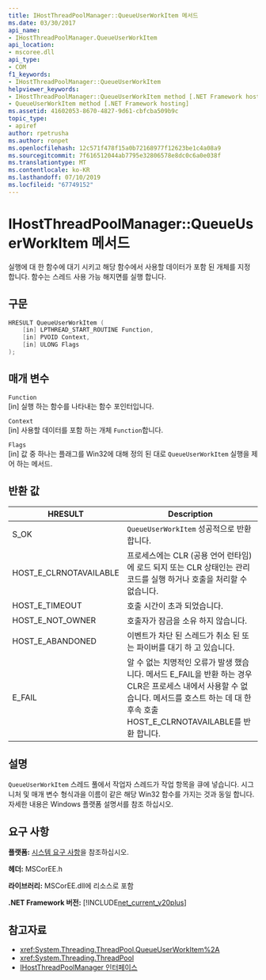 ```yaml
---
title: IHostThreadPoolManager::QueueUserWorkItem 메서드
ms.date: 03/30/2017
api_name:
- IHostThreadPoolManager.QueueUserWorkItem
api_location:
- mscoree.dll
api_type:
- COM
f1_keywords:
- IHostThreadPoolManager::QueueUserWorkItem
helpviewer_keywords:
- IHostThreadPoolManager::QueueUserWorkItem method [.NET Framework hosting]
- QueueUserWorkItem method [.NET Framework hosting]
ms.assetid: 41602053-8670-4827-9d61-cbfcba509b9c
topic_type:
- apiref
author: rpetrusha
ms.author: ronpet
ms.openlocfilehash: 12c571f478f15a0b72168977f12623be1c4a08a9
ms.sourcegitcommit: 7f616512044ab7795e32806578e8dc0c6a0e038f
ms.translationtype: MT
ms.contentlocale: ko-KR
ms.lasthandoff: 07/10/2019
ms.locfileid: "67749152"
---
```

# <a name="ihostthreadpoolmanagerqueueuserworkitem-method"></a>IHostThreadPoolManager::QueueUserWorkItem 메서드
실행에 대 한 함수에 대기 시키고 해당 함수에서 사용할 데이터가 포함 된 개체를 지정 합니다. 함수는 스레드 사용 가능 해지면를 실행 합니다.  
  
## <a name="syntax"></a>구문  
  
```cpp  
HRESULT QueueUserWorkItem (  
    [in] LPTHREAD_START_ROUTINE Function,  
    [in] PVOID Context,  
    [in] ULONG Flags  
);  
```  
  
## <a name="parameters"></a>매개 변수  
 `Function`  
 [in] 실행 하는 함수를 나타내는 함수 포인터입니다.  
  
 `Context`  
 [in] 사용할 데이터를 포함 하는 개체 `Function`합니다.  
  
 `Flags`  
 [in] 값 중 하나는 플래그를 Win32에 대해 정의 된 대로 `QueueUserWorkItem` 실행을 제어 하는 메서드.  
  
## <a name="return-value"></a>반환 값  
  
|HRESULT|Description|  
|-------------|-----------------|  
|S_OK|`QueueUserWorkItem` 성공적으로 반환 합니다.|  
|HOST_E_CLRNOTAVAILABLE|프로세스에는 CLR (공용 언어 런타임)에 로드 되지 또는 CLR 상태인는 관리 코드를 실행 하거나 호출을 처리할 수 없습니다.|  
|HOST_E_TIMEOUT|호출 시간이 초과 되었습니다.|  
|HOST_E_NOT_OWNER|호출자가 잠금을 소유 하지 않습니다.|  
|HOST_E_ABANDONED|이벤트가 차단 된 스레드가 취소 된 또는 파이버를 대기 하 고 있습니다.|  
|E_FAIL|알 수 없는 치명적인 오류가 발생 했습니다. 메서드 E_FAIL을 반환 하는 경우 CLR은 프로세스 내에서 사용할 수 없습니다. 메서드를 호스트 하는 데 대 한 후속 호출 HOST_E_CLRNOTAVAILABLE를 반환 합니다.|  
  
## <a name="remarks"></a>설명  
 `QueueUserWorkItem` 스레드 풀에서 작업자 스레드가 작업 항목을 큐에 넣습니다. 시그니처 및 매개 변수 형식과을 이름이 같은 해당 Win32 함수를 가지는 것과 동일 합니다. 자세한 내용은 Windows 플랫폼 설명서를 참조 하십시오.  
  
## <a name="requirements"></a>요구 사항  
 **플랫폼:** [시스템 요구 사항](../../../../docs/framework/get-started/system-requirements.md)을 참조하십시오.  
  
 **헤더:** MSCorEE.h  
  
 **라이브러리:** MSCorEE.dll에 리소스로 포함  
  
 **.NET Framework 버전:** [!INCLUDE[net_current_v20plus](../../../../includes/net-current-v20plus-md.md)]  
  
## <a name="see-also"></a>참고자료

- <xref:System.Threading.ThreadPool.QueueUserWorkItem%2A>
- <xref:System.Threading.ThreadPool>
- [IHostThreadPoolManager 인터페이스](../../../../docs/framework/unmanaged-api/hosting/ihostthreadpoolmanager-interface.md)
